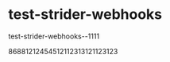 test-strider-webhooks
=====================

test-strider-webhooks--1111

86881212454512112313121123123

